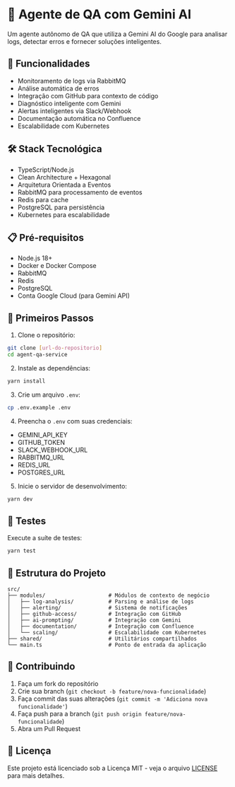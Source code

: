 # 🤖 Agente de QA com Gemini AI

Um agente autônomo de QA que utiliza a Gemini AI do Google para analisar logs, detectar erros e fornecer soluções inteligentes.

## 🚀 Funcionalidades

- Monitoramento de logs via RabbitMQ
- Análise automática de erros
- Integração com GitHub para contexto de código
- Diagnóstico inteligente com Gemini
- Alertas inteligentes via Slack/Webhook
- Documentação automática no Confluence
- Escalabilidade com Kubernetes

## 🛠️ Stack Tecnológica

- TypeScript/Node.js
- Clean Architecture + Hexagonal
- Arquitetura Orientada a Eventos
- RabbitMQ para processamento de eventos
- Redis para cache
- PostgreSQL para persistência
- Kubernetes para escalabilidade

## 📋 Pré-requisitos

- Node.js 18+
- Docker e Docker Compose
- RabbitMQ
- Redis
- PostgreSQL
- Conta Google Cloud (para Gemini API)

## 🚀 Primeiros Passos

1. Clone o repositório:
```bash
git clone [url-do-repositorio]
cd agent-qa-service
```

2. Instale as dependências:
```bash
yarn install
```

3. Crie um arquivo `.env`:
```bash
cp .env.example .env
```

4. Preencha o `.env` com suas credenciais:
- GEMINI_API_KEY
- GITHUB_TOKEN
- SLACK_WEBHOOK_URL
- RABBITMQ_URL
- REDIS_URL
- POSTGRES_URL

5. Inicie o servidor de desenvolvimento:
```bash
yarn dev
```

## 🧪 Testes

Execute a suíte de testes:
```bash
yarn test
```

## 📁 Estrutura do Projeto

```
src/
├── modules/                    # Módulos de contexto de negócio
│   ├── log-analysis/           # Parsing e análise de logs
│   ├── alerting/               # Sistema de notificações
│   ├── github-access/          # Integração com GitHub
│   ├── ai-prompting/           # Integração com Gemini
│   ├── documentation/          # Integração com Confluence
│   └── scaling/                # Escalabilidade com Kubernetes
├── shared/                     # Utilitários compartilhados
└── main.ts                     # Ponto de entrada da aplicação
```

## 🤝 Contribuindo

1. Faça um fork do repositório
2. Crie sua branch (`git checkout -b feature/nova-funcionalidade`)
3. Faça commit das suas alterações (`git commit -m 'Adiciona nova funcionalidade'`)
4. Faça push para a branch (`git push origin feature/nova-funcionalidade`)
5. Abra um Pull Request

## 📝 Licença

Este projeto está licenciado sob a Licença MIT - veja o arquivo [LICENSE](LICENSE) para mais detalhes. 
